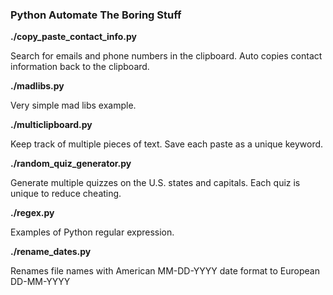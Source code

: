 ### Python Automate The Boring Stuff

**./copy_paste_contact_info.py**

Search for emails and phone numbers in the clipboard. Auto copies contact information back to the clipboard.

**./madlibs.py**

Very simple mad libs example.

**./multiclipboard.py**

Keep track of multiple pieces of text. Save each paste as a unique keyword.

**./random_quiz_generator.py**

Generate multiple quizzes on the U.S. states and capitals. Each quiz is unique to reduce cheating.

**./regex.py**

Examples of Python regular expression.

**./rename_dates.py**

Renames file names with American MM-DD-YYYY date format to European DD-MM-YYYY
